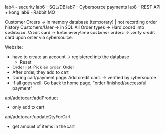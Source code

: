 lab4 - security
lab6 - SQL/DB
lab7 - Cybersource payments
lab8 - REST API + kong
lab9 - Rabbit MQ

Customer Orders -> in memory database (temporary) | not recording order history
Customers/User -> in SQL
All Order types -> Hard coded into codebase. 
Credit card -> Enter everytime customer orders -> verify credit card upon order via cybersource. 


Website:
- have to create an account -> registered into the database
  - Reset
- Order list. Pick an order. Order
- After order, they add to cart
- During cart/payment page. Add credit card. -> verified by cybersource
- If all goes well. Go back to home page, "order finished/successful payment"

api/addtocart/addProduct
- only add to cart

api/addtocart/updateQtyForCart
- get amount of items in the cart